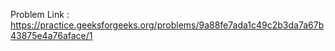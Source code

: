 Problem Link : https://practice.geeksforgeeks.org/problems/9a88fe7ada1c49c2b3da7a67b43875e4a76aface/1